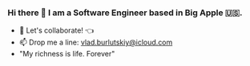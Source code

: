 ### Hi there 👋 I am a Software Engineer based in Big Apple 🇺🇸.

- 👯 Let's collaborate!   :point_left:
- 📫 Drop me a line: vlad.burlutskiy@icloud.com
- "My richness is life. Forever"


